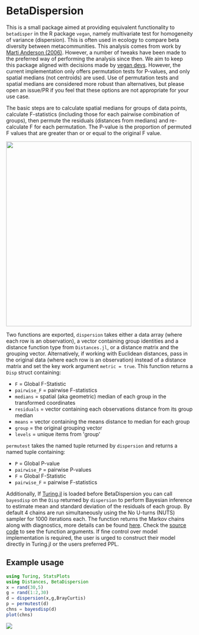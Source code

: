 # BetaDispersion


This is a small package aimed at providing equivalent functionality to `betadisper` in the R package `vegan`, namely multivariate test for homogeneity of variance (dispersion). This is often used in ecology to compare beta diversity between metacommunities. This analysis comes from work by [Marti Anderson (2006)](https://onlinelibrary.wiley.com/doi/10.1111/j.1541-0420.2005.00440.x). However, a number of tweaks have been made to the preferred way of performing the analysis since then. We aim to keep this package aligned with decisions made by [vegan devs](https://github.com/vegandevs/vegan/blob/master/R/betadisper.R). However, the current implementation only offers permutation tests for P-values, and only spatial medians (not centroids) are used. Use of permutation tests and spatial medians are considered more robust than alternatives, but please open an issue/PR if you feel that these options are not appropriate for your use case. 

The basic steps are to calculate spatial medians for groups of data points, calculate F-statistics (including those for each pairwise combination of groups), then permute the residuals (distances from medians) and re-calculate F for each permutation. The P-value is the proportion of permuted F values that 
are greater than or or equal to the original F value.

<img src="https://github.com/EvoArt/BetaDispersion.jl/blob/master/docs/permutation.gif" width="500"/>

Two functions are exported, `dispersion` takes either a data array (where each row is an observation), a vector containing group identities and a distance function type from `Distances.jl`, or a distance matrix and the grouping vector. Alternatively, if working with Euclidean distances, pass in the original data (where each row is an observation) instead of a distance matrix and set the key work argument `metric = true`. This function returns a `Disp` struct containing:
*    `F` = Global F-Statistic 
*    `pairwise_F` = pairwise F-statistics
*    `medians` = spatial (aka geometric) median of each group in the transformed coordinates
*    `residuals` = vector containing each observations distance from its group median
*    `means` = vector containing the means distance to median for each group
*    `group` = the original grouping vector
*    `levels` = unique items from 'group'

`permutest` takes the named tuple returned by `dispersion` and returns a named tuple containing:
 *   `P` = Global P-value
 *   `pairwise_P` = pairwise P-values
 *   `F` = Global F-Statistic 
 *   `pairwise_F` = pairwise F-statistics

Additionally, If [Turing.jl](https://turing.ml/stable/) is loaded before BetaDispersion you can call `bayesdisp` on the `Disp` returned by `dispersion` to perform Bayesian inference to estimate mean and standard deviation of the residuals of each group. By default 4 chains are run simultaneously using the No U-turns (NUTS) sampler for 1000 iterations each. The function returns the Markov chains along with diagnostics, more details can be found [here](https://turinglang.github.io/MCMCChains.jl/dev/). Check the [source code](https://github.com/EvoArt/BetaDispersion.jl/blob/master/src/Bayes.jl) to see the function arguments. If fine control over model implementation is required, the user is urged to construct their model directly in Turing.jl or the users preferred PPL.

## Example usage

```julia
using Turing, StatsPlots
using Distances, BetaDispersion
x = rand(30,5)
g = rand(1:2,30)
d = dispersion(x,g,BrayCurtis)
p = permutest(d)
chns = bayesdisp(d)
plot(chns)
```
<img src="https://github.com/EvoArt/BetaDispersion.jl/blob/master/docs/example.png">


